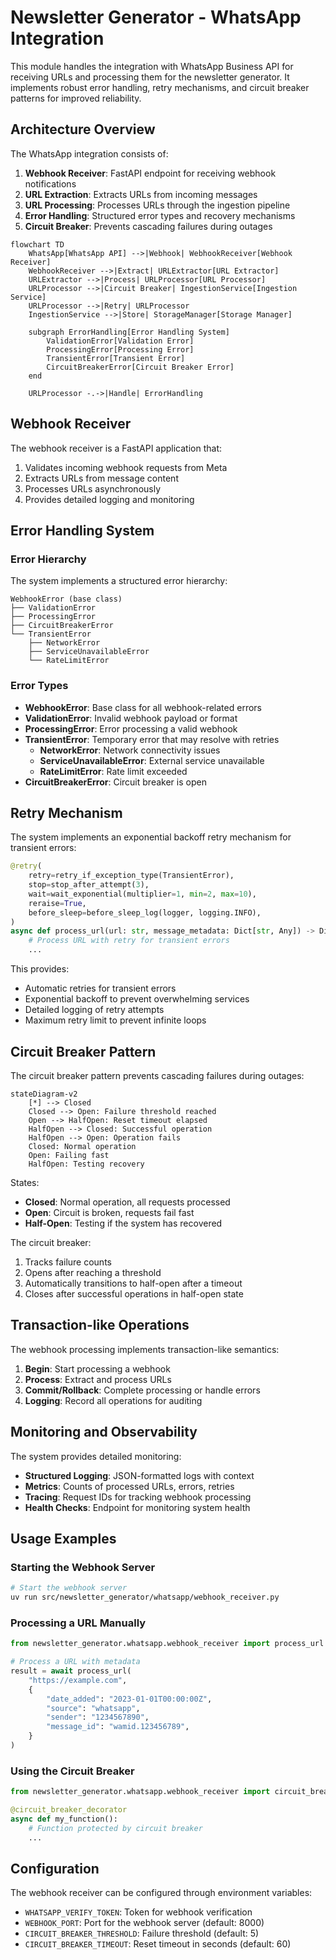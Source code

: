 # Newsletter Generator - WhatsApp Integration

This module handles the integration with WhatsApp Business API for receiving URLs and processing them for the newsletter generator. It implements robust error handling, retry mechanisms, and circuit breaker patterns for improved reliability.

## Architecture Overview

The WhatsApp integration consists of:

1. **Webhook Receiver**: FastAPI endpoint for receiving webhook notifications
2. **URL Extraction**: Extracts URLs from incoming messages
3. **URL Processing**: Processes URLs through the ingestion pipeline
4. **Error Handling**: Structured error types and recovery mechanisms
5. **Circuit Breaker**: Prevents cascading failures during outages

```mermaid
flowchart TD
    WhatsApp[WhatsApp API] -->|Webhook| WebhookReceiver[Webhook Receiver]
    WebhookReceiver -->|Extract| URLExtractor[URL Extractor]
    URLExtractor -->|Process| URLProcessor[URL Processor]
    URLProcessor -->|Circuit Breaker| IngestionService[Ingestion Service]
    URLProcessor -->|Retry| URLProcessor
    IngestionService -->|Store| StorageManager[Storage Manager]
    
    subgraph ErrorHandling[Error Handling System]
        ValidationError[Validation Error]
        ProcessingError[Processing Error]
        TransientError[Transient Error]
        CircuitBreakerError[Circuit Breaker Error]
    end
    
    URLProcessor -.->|Handle| ErrorHandling
```

## Webhook Receiver

The webhook receiver is a FastAPI application that:

1. Validates incoming webhook requests from Meta
2. Extracts URLs from message content
3. Processes URLs asynchronously
4. Provides detailed logging and monitoring

## Error Handling System

### Error Hierarchy

The system implements a structured error hierarchy:

```
WebhookError (base class)
├── ValidationError
├── ProcessingError
├── CircuitBreakerError
└── TransientError
    ├── NetworkError
    ├── ServiceUnavailableError
    └── RateLimitError
```

### Error Types

- **WebhookError**: Base class for all webhook-related errors
- **ValidationError**: Invalid webhook payload or format
- **ProcessingError**: Error processing a valid webhook
- **TransientError**: Temporary error that may resolve with retries
  - **NetworkError**: Network connectivity issues
  - **ServiceUnavailableError**: External service unavailable
  - **RateLimitError**: Rate limit exceeded
- **CircuitBreakerError**: Circuit breaker is open

## Retry Mechanism

The system implements an exponential backoff retry mechanism for transient errors:

```python
@retry(
    retry=retry_if_exception_type(TransientError),
    stop=stop_after_attempt(3),
    wait=wait_exponential(multiplier=1, min=2, max=10),
    reraise=True,
    before_sleep=before_sleep_log(logger, logging.INFO),
)
async def process_url(url: str, message_metadata: Dict[str, Any]) -> Dict[str, Any]:
    # Process URL with retry for transient errors
    ...
```

This provides:
- Automatic retries for transient errors
- Exponential backoff to prevent overwhelming services
- Detailed logging of retry attempts
- Maximum retry limit to prevent infinite loops

## Circuit Breaker Pattern

The circuit breaker pattern prevents cascading failures during outages:

```mermaid
stateDiagram-v2
    [*] --> Closed
    Closed --> Open: Failure threshold reached
    Open --> HalfOpen: Reset timeout elapsed
    HalfOpen --> Closed: Successful operation
    HalfOpen --> Open: Operation fails
    Closed: Normal operation
    Open: Failing fast
    HalfOpen: Testing recovery
```

States:
- **Closed**: Normal operation, all requests processed
- **Open**: Circuit is broken, requests fail fast
- **Half-Open**: Testing if the system has recovered

The circuit breaker:
1. Tracks failure counts
2. Opens after reaching a threshold
3. Automatically transitions to half-open after a timeout
4. Closes after successful operations in half-open state

## Transaction-like Operations

The webhook processing implements transaction-like semantics:

1. **Begin**: Start processing a webhook
2. **Process**: Extract and process URLs
3. **Commit/Rollback**: Complete processing or handle errors
4. **Logging**: Record all operations for auditing

## Monitoring and Observability

The system provides detailed monitoring:

- **Structured Logging**: JSON-formatted logs with context
- **Metrics**: Counts of processed URLs, errors, retries
- **Tracing**: Request IDs for tracking webhook processing
- **Health Checks**: Endpoint for monitoring system health

## Usage Examples

### Starting the Webhook Server

```bash
# Start the webhook server
uv run src/newsletter_generator/whatsapp/webhook_receiver.py
```

### Processing a URL Manually

```python
from newsletter_generator.whatsapp.webhook_receiver import process_url

# Process a URL with metadata
result = await process_url(
    "https://example.com",
    {
        "date_added": "2023-01-01T00:00:00Z",
        "source": "whatsapp",
        "sender": "1234567890",
        "message_id": "wamid.123456789",
    }
)
```

### Using the Circuit Breaker

```python
from newsletter_generator.whatsapp.webhook_receiver import circuit_breaker_decorator

@circuit_breaker_decorator
async def my_function():
    # Function protected by circuit breaker
    ...
```

## Configuration

The webhook receiver can be configured through environment variables:

- `WHATSAPP_VERIFY_TOKEN`: Token for webhook verification
- `WEBHOOK_PORT`: Port for the webhook server (default: 8000)
- `CIRCUIT_BREAKER_THRESHOLD`: Failure threshold (default: 5)
- `CIRCUIT_BREAKER_TIMEOUT`: Reset timeout in seconds (default: 60)
